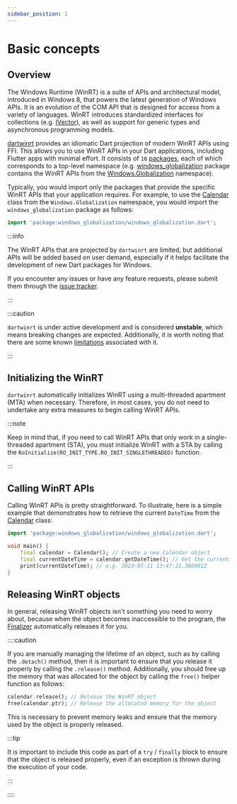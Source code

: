 ```yaml
---
sidebar_position: 1
---
```


# Basic concepts

## Overview

The Windows Runtime (WinRT) is a suite of APIs and architectural model,
introduced in Windows 8, that powers the latest generation of Windows APIs.
It is an evolution of the COM API that is designed for access from a variety of
languages. WinRT introduces standardized interfaces for collections (e.g.
[IVector]), as well as support for generic types and asynchronous programming
models.

[dartwinrt] provides an idiomatic Dart projection of modern WinRT APIs using
FFI. This allows you to use WinRT APIs in your Dart applications, including
Flutter apps with minimal effort. It consists of `18` [packages], each of which
corresponds to a top-level namespace (e.g. [windows_globalization] package
contains the WinRT APIs from the [Windows.Globalization] namespace).

Typically, you would import only the packages that provide the specific WinRT
APIs that your application requires. For example, to use the [Calendar] class
from the `Windows.Globalization` namespace, you would import the
`windows_globalization` package as follows:

```dart
import 'package:windows_globalization/windows_globalization.dart';
```

:::info

The WinRT APIs that are projected by `dartwinrt` are limited, but additional
APIs will be added based on user demand, especially if it helps facilitate the
development of new Dart packages for Windows.

If you encounter any issues or have any feature requests, please submit them
through the [issue tracker].

:::

:::caution

`dartwinrt` is under active development and is considered **unstable**, which
means breaking changes are expected. Additionally, it is worth noting that
there are some known [limitations](limitations) associated with it.

:::

## Initializing the WinRT

`dartwinrt` automatically initializes WinRT using a multi-threaded apartment
(MTA) when necessary. Therefore, in most cases, you do not need to undertake
any extra measures to begin calling WinRT APIs.

:::note

Keep in mind that, if you need to call WinRT APIs that only work in a
single-threaded apartment (STA), you must initialize WinRT with a STA by
calling the `RoInitialize(RO_INIT_TYPE.RO_INIT_SINGLETHREADED)` function.

:::

## Calling WinRT APIs

Calling WinRT APIs is pretty straightforward. To illustrate, here is a simple
example that demonstrates how to retrieve the current `DateTime` from the
[Calendar] class:

```dart
import 'package:windows_globalization/windows_globalization.dart';

void main() {
	final calendar = Calendar(); // Create a new Calendar object
	final currentDateTime = calendar.getDateTime(); // Get the current DateTime
	print(currentDateTime); // e.g. 2023-05-11 13:47:21.380001Z
}
```

## Releasing WinRT objects

In general, releasing WinRT objects isn't something you need to worry about,
because when the object becomes inaccessible to the program, the [Finalizer]
automatically releases it for you.

::::caution

If you are manually managing the lifetime of an object, such as by calling the
`.detach()` method, then it is important to ensure that you release it properly
by calling the `.release()` method. Additionally, you should free up the memory
that was allocated for the object by calling the `free()` helper function as
follows:

```dart
calendar.release(); // Release the WinRT object
free(calendar.ptr); // Release the allocated memory for the object
```

This is necessary to prevent memory leaks and ensure that the memory used by
the object is properly released.

:::tip

It is important to include this code as part of a `try` / `finally` block to
ensure that the object is released properly, even if an exception is thrown
during the execution of your code.

:::

::::

[Calendar]: https://learn.microsoft.com/en-us/uwp/api/windows.globalization.calendar
[dartwinrt]: https://github.com/dart-windows/dartwinrt
[Finalizer]: https://api.dart.dev/stable/dart-core/Finalizer-class.html
[issue tracker]: https://github.com/dart-windows/dartwinrt/issues
[IVector]: https://learn.microsoft.com/en-us/uwp/api/windows.foundation.collections.ivector-1
[packages]: https://github.com/dart-windows/dartwinrt#packages-
[windows_globalization]: https://pub.dev/packages/windows_globalization
[Windows.Globalization]: https://learn.microsoft.com/en-us/uwp/api/windows.globalization
